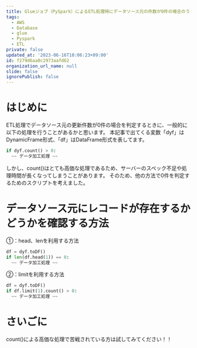 ```yaml
---
title: Glueジョブ（PySpark）によるETL処理時にデータソース元の件数が0件の場合のうまい対処法
tags:
  - AWS
  - Database
  - glue
  - Pyspark
  - ETL
private: false
updated_at: '2023-06-16T10:06:23+09:00'
id: f279d6aa0c2973aafd62
organization_url_name: null
slide: false
ignorePublish: false
---
```

# はじめに
ETL処理でデータソース元の更新件数が0件の場合を判定するときに、一般的に以下の処理を行うことがあるかと思います。
本記事で出てくる変数「dyf」はDynamicFrame形式、「df」はDataFrame形式を表してます。

```python
if dyf.count() > 0:
  ~~ データ加工処理 ~~
```
しかし、count()はとても高価な処理であるため、サーバーのスペック不足や処理時間が長くなってしまうことがあります。
そのため、他の方法で0件を判定するためのスクリプトを考えました。

# データソース元にレコードが存在するかどうかを確認する方法

①：head、lenを利用する方法
```python
df = dyf.toDF()
if len(df.head(1)) == 0: 
  ~~ データ加工処理 ~~
```
②：limitを利用する方法
```python
df = dyf.toDF()
if df.limit(1).count() > 0:
  ~~ データ加工処理 ~~
```

# さいごに
count()による高価な処理で苦戦されている方は試してみてください！！
